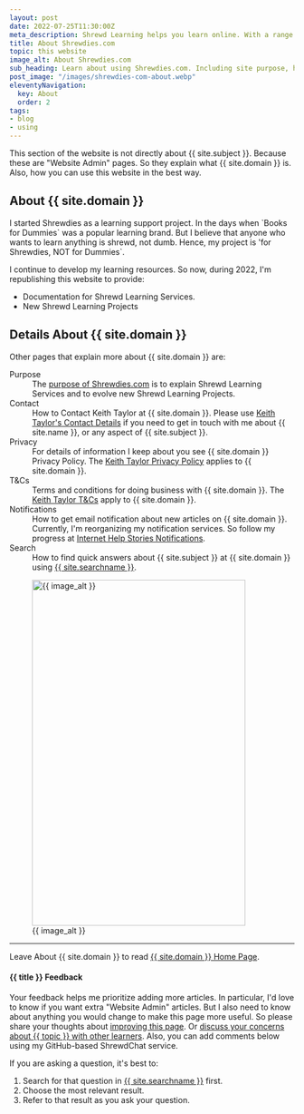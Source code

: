 ```yaml
---
layout: post
date: 2022-07-25T11:30:00Z
meta_description: Shrewd Learning helps you learn online. With a range of tools to support better knowledge. Read all about Shrewdies.com
title: About Shrewdies.com
topic: this website
image_alt: About Shrewdies.com
sub_heading: Learn about using Shrewdies.com. Including site purpose, history, and other website admin facts.
post_image: "/images/shrewdies-com-about.webp"
eleventyNavigation:
  key: About
  order: 2
tags:
- blog
- using
---
```


This section of the website is not directly about {{ site.subject }}. Because these are "Website Admin" pages. So they explain what {{ site.domain }} is. Also, how you can use this website in the best way.

<h2 id="overview">About {{ site.domain }}</h2>
I started Shrewdies as a learning support project. In the days when `Books for Dummies` was a popular learning brand. But I believe that anyone who wants to learn anything is shrewd, not dumb. Hence, my project is 'for Shrewdies, NOT for Dummies`.

I continue to develop my learning resources. So now, during 2022, I'm republishing this website to provide:<ul>
<li>Documentation for Shrewd Learning Services.</li>
<li>New Shrewd Learning Projects</li>
</ul>
<h2 id="details">Details About {{ site.domain }}</h2>
Other pages that explain more about {{ site.domain }} are:
<dl>
<dt id="intent">Purpose </dt><dd>The <a href="purpose-of-shrewdies-com">purpose of Shrewdies.com</a> is to explain Shrewd Learning Services and to evolve new Shrewd Learning Projects.</dd>
<dt id="contact">Contact </a></dt><dd>How to Contact Keith Taylor at {{ site.domain }}. Please use <a href="https://shrewdies.net/contact-keith-taylor/">Keith Taylor's Contact Details</a> if you need to get in touch with me about {{ site.name }}, or any aspect of {{ site.subject }}.</dd>
<dt id="privacy">Privacy </dt><dd>For details of information I keep about you see {{ site.domain }} Privacy Policy. The <a href="https://shrewdies.net/keith-taylor-privacy/">Keith Taylor Privacy Policy</a> applies to {{ site.domain }}.</dd>
<dt id="terms">T&Cs </dt><dd>Terms and conditions for doing business with {{ site.domain }}. The <a href="https://shrewdies.net/keith-taylor-terms-and-conditions/">Keith Taylor T&Cs</a> apply to {{ site.domain }}.</dd>
<dt id="updates">Notifications </dt><dd>How to get email notification about new articles on {{ site.domain }}. Currently, I'm reorganizing my notification services. So follow my progress at <a href="https://shrewdies.net/keith-taylor-news/">Internet Help Stories Notifications</a>.</dd>
<dt id="search">Search </dt><dd>How to find quick answers about {{ site.subject }} at {{ site.domain }} using <a href="{{ site.searchurl }}">{{ site.searchname }}</a>.</dd>
</dl>
<figure id="image" class="inner">
<img src="{{ post_image }}" alt="{{ image_alt }}"  width="377" height="610">
  <figcaption>{{ image_alt }}</figcaption>
</figure>
<hr />

Leave About {{ site.domain }} to read <a href="/">{{ site.domain }} Home Page</a>.

<h4 id="feedback">{{ title }} Feedback</h4>

Your feedback helps me prioritize adding more articles. In particular, I'd love to know if you want extra "Website Admin" articles. But I also need to know about anything you would change to make this page more useful. So please share your thoughts about <a href="{{ site.social_links.github }}issues/new/choose">improving this page</a>. Or <a href="{{ site.social_links.github }}discussions">discuss your concerns about {{ topic }} with other learners</a>. Also, you can add comments below using my GitHub-based ShrewdChat service.

If you are asking a question, it's best to:
1. Search for that question in <a href="{{ site.searchurl }}">{{ site.searchname }}</a> first.
2. Choose the most relevant result.
3. Refer to that result as you ask your question.
<script src="https://giscus.app/client.js"
        data-repo="kct2020/shrewdies-com-skeleventy"
        data-repo-id="R_kgDOHmS_Nw"
        data-mapping="number"
        data-term="8"
        data-reactions-enabled="1"
        data-emit-metadata="1"
        data-input-position="top"
        data-theme="preferred_color_scheme"
        data-lang="en"
        data-loading="lazy"
        crossorigin="anonymous"
        async>
</script>